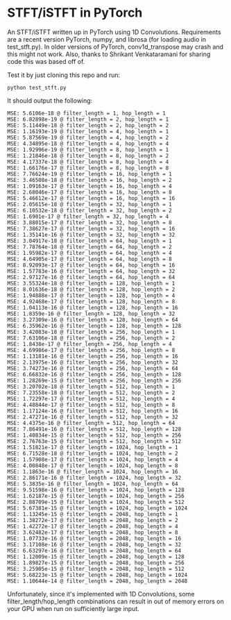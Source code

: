 # STFT/iSTFT in PyTorch

An STFT/iSTFT written up in PyTorch using 1D Convolutions. Requirements are a recent version PyTorch, numpy, and librosa (for loading audio in test_stft.py). In older versions of PyTorch, conv1d_transpose may crash and this might not work. Also, thanks to Shrikant Venkataramani for sharing code this was based off of.


Test it by just cloning this repo and run: 
    
    python test_stft.py 

It should output the following:

    MSE: 5.6106e-18 @ filter_length = 1, hop_length = 1
    MSE: 6.82898e-19 @ filter_length = 2, hop_length = 1
    MSE: 5.11449e-18 @ filter_length = 2, hop_length = 2
    MSE: 1.16193e-19 @ filter_length = 4, hop_length = 1
    MSE: 5.87569e-19 @ filter_length = 4, hop_length = 2
    MSE: 4.34895e-18 @ filter_length = 4, hop_length = 4
    MSE: 1.92996e-19 @ filter_length = 8, hop_length = 1
    MSE: 1.21846e-18 @ filter_length = 8, hop_length = 2
    MSE: 4.17337e-18 @ filter_length = 8, hop_length = 4
    MSE: 1.66176e-17 @ filter_length = 8, hop_length = 8
    MSE: 7.76624e-19 @ filter_length = 16, hop_length = 1
    MSE: 3.46508e-18 @ filter_length = 16, hop_length = 2
    MSE: 1.09163e-17 @ filter_length = 16, hop_length = 4
    MSE: 2.68046e-17 @ filter_length = 16, hop_length = 8
    MSE: 5.46612e-17 @ filter_length = 16, hop_length = 16
    MSE: 2.05615e-18 @ filter_length = 32, hop_length = 1
    MSE: 6.10532e-18 @ filter_length = 32, hop_length = 2
    MSE: 1.6901e-17 @ filter_length = 32, hop_length = 4
    MSE: 3.88015e-17 @ filter_length = 32, hop_length = 8
    MSE: 7.38627e-17 @ filter_length = 32, hop_length = 16
    MSE: 1.35141e-16 @ filter_length = 32, hop_length = 32
    MSE: 3.04917e-18 @ filter_length = 64, hop_length = 1
    MSE: 7.78764e-18 @ filter_length = 64, hop_length = 2
    MSE: 1.95982e-17 @ filter_length = 64, hop_length = 4
    MSE: 4.64905e-17 @ filter_length = 64, hop_length = 8
    MSE: 8.92093e-17 @ filter_length = 64, hop_length = 16
    MSE: 1.57783e-16 @ filter_length = 64, hop_length = 32
    MSE: 2.97127e-16 @ filter_length = 64, hop_length = 64
    MSE: 3.55324e-18 @ filter_length = 128, hop_length = 1
    MSE: 8.01636e-18 @ filter_length = 128, hop_length = 2
    MSE: 1.94888e-17 @ filter_length = 128, hop_length = 4
    MSE: 4.92468e-17 @ filter_length = 128, hop_length = 8
    MSE: 1.04113e-16 @ filter_length = 128, hop_length = 16
    MSE: 1.8359e-16 @ filter_length = 128, hop_length = 32
    MSE: 3.27309e-16 @ filter_length = 128, hop_length = 64
    MSE: 6.35962e-16 @ filter_length = 128, hop_length = 128
    MSE: 3.42083e-18 @ filter_length = 256, hop_length = 1
    MSE: 7.63106e-18 @ filter_length = 256, hop_length = 2
    MSE: 1.8438e-17 @ filter_length = 256, hop_length = 4
    MSE: 4.69986e-17 @ filter_length = 256, hop_length = 8
    MSE: 1.13181e-16 @ filter_length = 256, hop_length = 16
    MSE: 2.13975e-16 @ filter_length = 256, hop_length = 32
    MSE: 3.74273e-16 @ filter_length = 256, hop_length = 64
    MSE: 6.66832e-16 @ filter_length = 256, hop_length = 128
    MSE: 1.28269e-15 @ filter_length = 256, hop_length = 256
    MSE: 3.20702e-18 @ filter_length = 512, hop_length = 1
    MSE: 7.23558e-18 @ filter_length = 512, hop_length = 2
    MSE: 1.72297e-17 @ filter_length = 512, hop_length = 4
    MSE: 4.48844e-17 @ filter_length = 512, hop_length = 8
    MSE: 1.17124e-16 @ filter_length = 512, hop_length = 16
    MSE: 2.47271e-16 @ filter_length = 512, hop_length = 32
    MSE: 4.4375e-16 @ filter_length = 512, hop_length = 64
    MSE: 7.86491e-16 @ filter_length = 512, hop_length = 128
    MSE: 1.40834e-15 @ filter_length = 512, hop_length = 256
    MSE: 2.76763e-15 @ filter_length = 512, hop_length = 512
    MSE: 1.51821e-17 @ filter_length = 1024, hop_length = 1
    MSE: 6.71528e-18 @ filter_length = 1024, hop_length = 2
    MSE: 1.57908e-17 @ filter_length = 1024, hop_length = 4
    MSE: 4.00848e-17 @ filter_length = 1024, hop_length = 8
    MSE: 1.1863e-16 @ filter_length = 1024, hop_length = 16
    MSE: 2.86171e-16 @ filter_length = 1024, hop_length = 32
    MSE: 5.3835e-16 @ filter_length = 1024, hop_length = 64
    MSE: 9.51598e-16 @ filter_length = 1024, hop_length = 128
    MSE: 1.62187e-15 @ filter_length = 1024, hop_length = 256
    MSE: 2.88709e-15 @ filter_length = 1024, hop_length = 512
    MSE: 5.67381e-15 @ filter_length = 1024, hop_length = 1024
    MSE: 1.13245e-15 @ filter_length = 2048, hop_length = 1
    MSE: 1.38272e-17 @ filter_length = 2048, hop_length = 2
    MSE: 1.42272e-17 @ filter_length = 2048, hop_length = 4
    MSE: 3.62482e-17 @ filter_length = 2048, hop_length = 8
    MSE: 1.07733e-16 @ filter_length = 2048, hop_length = 16
    MSE: 3.17108e-16 @ filter_length = 2048, hop_length = 32
    MSE: 6.63297e-16 @ filter_length = 2048, hop_length = 64
    MSE: 1.12009e-15 @ filter_length = 2048, hop_length = 128
    MSE: 1.89827e-15 @ filter_length = 2048, hop_length = 256
    MSE: 3.25905e-15 @ filter_length = 2048, hop_length = 512
    MSE: 5.68223e-15 @ filter_length = 2048, hop_length = 1024
    MSE: 1.10644e-14 @ filter_length = 2048, hop_length = 2048
    
Unfortunately, since it's implemented with 1D Convolutions, some filter_length/hop_length combinations can result in out of memory errors on your GPU when run on sufficiently large input.
